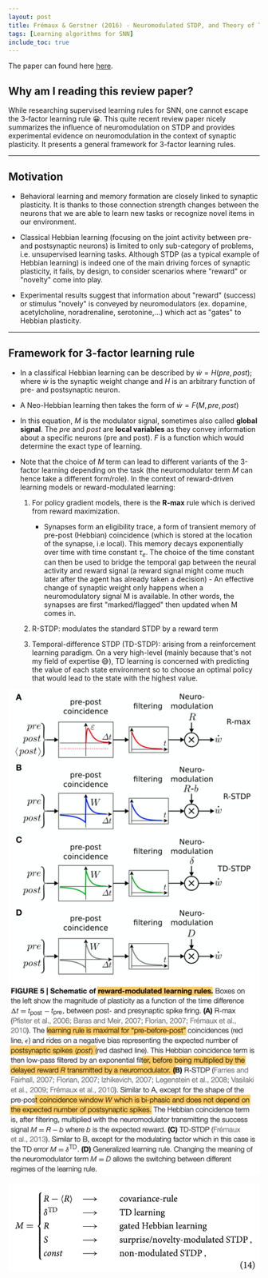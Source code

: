 ```yaml
---
layout: post
title: Frémaux & Gerstner (2016) - Neuromodulated STDP, and Theory of Three-Factor Learning Rules
tags: [Learning algorithms for SNN]
include_toc: true
---
```

The paper can found here [here](https://www.frontiersin.org/articles/10.3389/fncir.2015.00085/full).

## Why am I reading this review paper?
While researching supervised learning rules for SNN, one cannot escape the 3-factor learning rule 😀. This quite recent review paper nicely summarizes the influence of neuromodulation on STDP and provides experimental evidence on  neuromodulation in the context of synaptic plasticity. It presents a general framework for 3-factor learning rules.

---
## Motivation
- Behavioral learning and memory formation are closely linked to synaptic plasticity. It is thanks to those connection strength changes between the neurons that we are able to learn new tasks or  recognize novel items in our environment.
  
- Classical Hebbian learning (focusing on the joint activity between pre- and postsynaptic neurons) is limited to only sub-category of problems, i.e. unsupervised learning tasks. Although STDP (as a typical example of Hebbian learning) is indeed one of the main driving forces of synaptic plasticity, it fails, by design, to consider scenarios where "reward" or "novelty" come into play.
  
- Experimental results suggest that information about "reward" (success) or stimulus "novely" is conveyed by neuromodulators (ex. dopamine, acetylcholine, noradrenaline, serotonine,...) which act as "gates" to Hebbian plasticity. 

---
## Framework for 3-factor learning rule
- In a classifical Hebbian learning can be described by   $\dot w = H(pre,post)$; where $\dot w$ is the synaptic weight change and $H$ is an arbitrary function of pre- and postsynaptic neuron.
  
- A Neo-Hebbian learning then takes the form of   $\dot w = F(M, pre,post)$
  
- In this equation, $M$ is the modulator signal, sometimes also called **global signal**. The *pre* and *post* are **local variables** as they convey information about a specific neurons (pre and post). $F$ is a function which would determine the exact type of learning.

- Note that the choice of $M$ term can lead to different variants of the 3-factor learning depending on the task (the neuromodulator term $M$ can hence take a different form/role). In the context of reward-driven learning models or reward-modulated learning:
  1. For policy gradient models, there is the **R-max** rule which is derived from reward maximization. 
           
        - Synapses form an eligibility trace, a form of transient memory of pre-post (Hebbian) coincidence (which is stored at the location of the synapse, i.e local). This memory decays exponentially over time with time constant $\tau_e$. The choice of the time constant can then be used to bridge the temporal gap between the neural activity and reward signal (a reward signal might come much later after the agent has already taken a decision)
         - An effective change of synaptic weight only happens when a neuromodulatory signal M is available. In other words, the synapses are first "marked/flagged" then updated when M comes in.
          
  2. R-STDP: modulates the standard STDP by a reward term
  
  3. Temporal-difference STDP (TD-STDP): arising from a reinforcement learning paradigm. On a very high-level (mainly because that's not my field of expertise 😅), TD learning is concerned with predicting the value of each state environment so to choose an optimal policy that would lead to the state with the highest value.  
    
![reward_modulated_lr](/lit_review/figures/reward-modulated_lr.png)

![role_M](/lit_review/figures/role_M.png)


     
      


